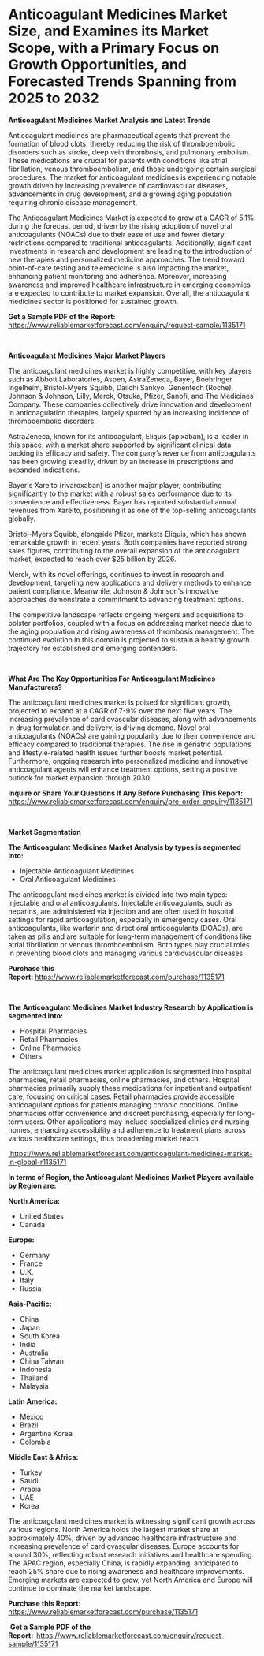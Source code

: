 <p><h1>Anticoagulant Medicines Market Size, and Examines its Market Scope, with a Primary Focus on Growth Opportunities, and Forecasted Trends Spanning from 2025 to 2032</h1></p><p><strong>Anticoagulant Medicines Market Analysis and Latest Trends</strong></p>
<p><p>Anticoagulant medicines are pharmaceutical agents that prevent the formation of blood clots, thereby reducing the risk of thromboembolic disorders such as stroke, deep vein thrombosis, and pulmonary embolism. These medications are crucial for patients with conditions like atrial fibrillation, venous thromboembolism, and those undergoing certain surgical procedures. The market for anticoagulant medicines is experiencing notable growth driven by increasing prevalence of cardiovascular diseases, advancements in drug development, and a growing aging population requiring chronic disease management.</p><p>The Anticoagulant Medicines Market is expected to grow at a CAGR of 5.1% during the forecast period, driven by the rising adoption of novel oral anticoagulants (NOACs) due to their ease of use and fewer dietary restrictions compared to traditional anticoagulants. Additionally, significant investments in research and development are leading to the introduction of new therapies and personalized medicine approaches. The trend toward point-of-care testing and telemedicine is also impacting the market, enhancing patient monitoring and adherence. Moreover, increasing awareness and improved healthcare infrastructure in emerging economies are expected to contribute to market expansion. Overall, the anticoagulant medicines sector is positioned for sustained growth.</p></p>
<p><strong>Get a Sample PDF of the Report:&nbsp;</strong> <a href="https://www.reliablemarketforecast.com/enquiry/request-sample/1135171?utm_campaign=2307&utm_medium=2&utm_source=Github&utm_content=ia&utm_term=19042025&utm_id=anticoagulant-medicines">https://www.reliablemarketforecast.com/enquiry/request-sample/1135171</a></p>
<p>&nbsp;</p>
<p><strong>Anticoagulant Medicines Major Market Players</strong></p>
<p><p>The anticoagulant medicines market is highly competitive, with key players such as Abbott Laboratories, Aspen, AstraZeneca, Bayer, Boehringer Ingelheim, Bristol-Myers Squibb, Daiichi Sankyo, Genentech (Roche), Johnson & Johnson, Lilly, Merck, Otsuka, Pfizer, Sanofi, and The Medicines Company. These companies collectively drive innovation and development in anticoagulation therapies, largely spurred by an increasing incidence of thromboembolic disorders.</p><p>AstraZeneca, known for its anticoagulant, Eliquis (apixaban), is a leader in this space, with a market share supported by significant clinical data backing its efficacy and safety. The company’s revenue from anticoagulants has been growing steadily, driven by an increase in prescriptions and expanded indications.</p><p>Bayer's Xarelto (rivaroxaban) is another major player, contributing significantly to the market with a robust sales performance due to its convenience and effectiveness. Bayer has reported substantial annual revenues from Xarelto, positioning it as one of the top-selling anticoagulants globally.</p><p>Bristol-Myers Squibb, alongside Pfizer, markets Eliquis, which has shown remarkable growth in recent years. Both companies have reported strong sales figures, contributing to the overall expansion of the anticoagulant market, expected to reach over $25 billion by 2026.</p><p>Merck, with its novel offerings, continues to invest in research and development, targeting new applications and delivery methods to enhance patient compliance. Meanwhile, Johnson & Johnson's innovative approaches demonstrate a commitment to advancing treatment options.</p><p>The competitive landscape reflects ongoing mergers and acquisitions to bolster portfolios, coupled with a focus on addressing market needs due to the aging population and rising awareness of thrombosis management. The continued evolution in this domain is projected to sustain a healthy growth trajectory for established and emerging contenders.</p></p>
<p>&nbsp;</p>
<p><strong>What Are The Key Opportunities For Anticoagulant Medicines Manufacturers?</strong></p>
<p><p>The anticoagulant medicines market is poised for significant growth, projected to expand at a CAGR of 7-9% over the next five years. The increasing prevalence of cardiovascular diseases, along with advancements in drug formulation and delivery, is driving demand. Novel oral anticoagulants (NOACs) are gaining popularity due to their convenience and efficacy compared to traditional therapies. The rise in geriatric populations and lifestyle-related health issues further boosts market potential. Furthermore, ongoing research into personalized medicine and innovative anticoagulant agents will enhance treatment options, setting a positive outlook for market expansion through 2030.</p></p>
<p><strong>Inquire or Share Your Questions If Any Before Purchasing This Report:</strong> <a href="https://www.reliablemarketforecast.com/enquiry/pre-order-enquiry/1135171?utm_campaign=2307&utm_medium=2&utm_source=Github&utm_content=ia&utm_term=19042025&utm_id=anticoagulant-medicines">https://www.reliablemarketforecast.com/enquiry/pre-order-enquiry/1135171</a></p>
<p>&nbsp;</p>
<p><strong>Market Segmentation</strong></p>
<p><strong>The Anticoagulant Medicines Market Analysis by types is segmented into:</strong></p>
<p><ul><li>Injectable Anticoagulant Medicines</li><li>Oral Anticoagulant Medicines</li></ul></p>
<p><p>The anticoagulant medicines market is divided into two main types: injectable and oral anticoagulants. Injectable anticoagulants, such as heparins, are administered via injection and are often used in hospital settings for rapid anticoagulation, especially in emergency cases. Oral anticoagulants, like warfarin and direct oral anticoagulants (DOACs), are taken as pills and are suitable for long-term management of conditions like atrial fibrillation or venous thromboembolism. Both types play crucial roles in preventing blood clots and managing various cardiovascular diseases.</p></p>
<p><strong>Purchase this Report:&nbsp;</strong><a href="https://www.reliablemarketforecast.com/purchase/1135171?utm_campaign=2307&utm_medium=2&utm_source=Github&utm_content=ia&utm_term=19042025&utm_id=anticoagulant-medicines">https://www.reliablemarketforecast.com/purchase/1135171</a></p>
<p>&nbsp;</p>
<p><strong>The Anticoagulant Medicines Market Industry Research by Application is segmented into:</strong></p>
<p><ul><li>Hospital Pharmacies</li><li>Retail Pharmacies</li><li>Online Pharmacies</li><li>Others</li></ul></p>
<p><p>The anticoagulant medicines market application is segmented into hospital pharmacies, retail pharmacies, online pharmacies, and others. Hospital pharmacies primarily supply these medications for inpatient and outpatient care, focusing on critical cases. Retail pharmacies provide accessible anticoagulant options for patients managing chronic conditions. Online pharmacies offer convenience and discreet purchasing, especially for long-term users. Other applications may include specialized clinics and nursing homes, enhancing accessibility and adherence to treatment plans across various healthcare settings, thus broadening market reach.</p></p>
<p><a href="https://www.reliablemarketforecast.com/anticoagulant-medicines-market-in-global-r1135171?utm_campaign=2307&utm_medium=2&utm_source=Github&utm_content=ia&utm_term=19042025&utm_id=anticoagulant-medicines">&nbsp;https://www.reliablemarketforecast.com/anticoagulant-medicines-market-in-global-r1135171</a></p>
<p><strong>In terms of Region, the Anticoagulant Medicines Market Players available by Region are:</strong></p>
<p>
    <p> <strong> North America: </strong>
        <ul>
            <li>United States</li>
            <li>Canada</li>
        </ul>
        </p> 
    <p> <strong> Europe: </strong>
        <ul>
            <li>Germany</li>
            <li>France</li>
            <li>U.K.</li>
            <li>Italy</li>
            <li>Russia</li>
        </ul>
        </p> 
    <p> <strong> Asia-Pacific: </strong>
        <ul>
            <li>China</li>
            <li>Japan</li>
            <li>South Korea</li>
            <li>India</li>
            <li>Australia</li>
            <li>China Taiwan</li>
            <li>Indonesia</li>
            <li>Thailand</li>
            <li>Malaysia</li>
        </ul>
        </p> 
    <p> <strong> Latin America: </strong>
        <ul>
            <li>Mexico</li>
            <li>Brazil</li>
            <li>Argentina Korea</li>
            <li>Colombia</li>
        </ul>
        </p> 
    <p> <strong> Middle East & Africa: </strong>
        <ul>
            <li>Turkey</li>
            <li>Saudi</li>
            <li>Arabia</li>
            <li>UAE</li>
            <li>Korea</li>
        </ul>
    </p>
    </p>
<p><p>The anticoagulant medicines market is witnessing significant growth across various regions. North America holds the largest market share at approximately 40%, driven by advanced healthcare infrastructure and increasing prevalence of cardiovascular diseases. Europe accounts for around 30%, reflecting robust research initiatives and healthcare spending. The APAC region, especially China, is rapidly expanding, anticipated to reach 25% share due to rising awareness and healthcare improvements. Emerging markets are expected to grow, yet North America and Europe will continue to dominate the market landscape.</p></p>
<p><strong>Purchase this Report: </strong><a href="https://www.reliablemarketforecast.com/purchase/1135171?utm_campaign=2307&utm_medium=2&utm_source=Github&utm_content=ia&utm_term=19042025&utm_id=anticoagulant-medicines">https://www.reliablemarketforecast.com/purchase/1135171</a></p>
<p>&nbsp;<strong>Get a Sample PDF of the Report:&nbsp;&nbsp;</strong><a href="https://www.reliablemarketforecast.com/enquiry/request-sample/1135171?utm_campaign=2307&utm_medium=2&utm_source=Github&utm_content=ia&utm_term=19042025&utm_id=anticoagulant-medicines">https://www.reliablemarketforecast.com/enquiry/request-sample/1135171</a></p>
<p><strong></strong></p>
<p><p></p><p></p><p></p></p>